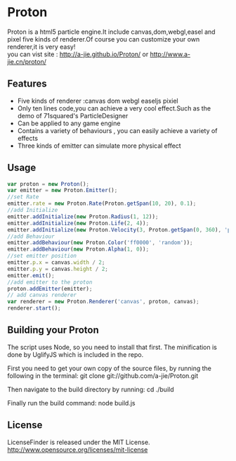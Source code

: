 Proton
======
Proton is a html5 particle engine.It include canvas,dom,webgl,easel and pixel five kinds of renderer.Of course you can customize your own renderer,it is very easy!<br>
you can vist site : http://a-jie.github.io/Proton/   or   http://www.a-jie.cn/proton/

## Features

- Five kinds of renderer :canvas dom webgl easeljs pixiel
- Only ten lines code,you can achieve a very cool effect.Such as the demo of 71squared's ParticleDesigner
- Can be applied to any game engine
- Contains a variety of behaviours , you can easily achieve a variety of effects
- Three kinds of emitter can simulate more physical effect

## Usage

```javascript
var proton = new Proton();
var emitter = new Proton.Emitter();
//set Rate
emitter.rate = new Proton.Rate(Proton.getSpan(10, 20), 0.1);
//add Initialize
emitter.addInitialize(new Proton.Radius(1, 12));
emitter.addInitialize(new Proton.Life(2, 4));
emitter.addInitialize(new Proton.Velocity(3, Proton.getSpan(0, 360), 'polar'));
//add Behaviour
emitter.addBehaviour(new Proton.Color('ff0000', 'random'));
emitter.addBehaviour(new Proton.Alpha(1, 0));
//set emitter position
emitter.p.x = canvas.width / 2;
emitter.p.y = canvas.height / 2;
emitter.emit();
//add emitter to the proton
proton.addEmitter(emitter);
// add canvas renderer
var renderer = new Proton.Renderer('canvas', proton, canvas);
renderer.start();
```

## Building your Proton

The script uses Node, so you need to install that first. The minification is done by UglifyJS which is included in the repo.

First you need to get your own copy of the source files, by running the following in the terminal: git clone git://github.com/a-jie/Proton.git

Then navigate to the build directory by running: cd ./build

Finally run the build command: node build.js

## License

LicenseFinder is released under the MIT License. http://www.opensource.org/licenses/mit-license
